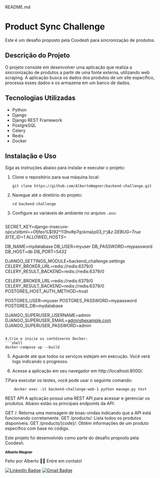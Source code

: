 README.md

# Product Sync Challenge

Este é um desafio proposto pela Coodesh para sincronização de produtos.

## Descrição do Projeto

O projeto consiste em desenvolver uma aplicação que realiza a sincronização de produtos a partir de uma fonte externa, utilizando web scraping. A aplicação busca os dados dos produtos de um site específico, processa esses dados e os armazena em um banco de dados.

## Tecnologias Utilizadas

- Python
- Django
- Django REST Framework
- PostgreSQL
- Celery
- Redis
- Docker

## Instalação e Uso

Siga as instruções abaixo para instalar e executar o projeto:

1. Clone o repositório para sua máquina local:

   ```shell
   git clone https://github.com/AlbertoWagner/backend-challenge.git
   ```

2. Navegue até o diretório do projeto:

   ```shell
   cd backend-challenge
   ```


3. Configure as variáveis de ambiente no arquivo `.env`:

   ```
SECRET_KEY=django-insecure-o$pcu!s$tbml==0fjfeo%$(92^!13hv#p7qckma)p03_t^*j&z
DEBUG=True
SITE_ID=1
ALLOWED_HOSTS=*

DB_NAME=mydatabase
DB_USER=myuser
DB_PASSWORD=mypassword
DB_HOST=db
DB_PORT=5432

DJANGO_SETTINGS_MODULE=backend_challenge.settings
CELERY_BROKER_URL=redis://redis:6379/0
CELERY_RESULT_BACKEND=redis://redis:6379/0

CELERY_BROKER_URL=redis://redis:6379/0
CELERY_RESULT_BACKEND=redis://redis:6379/0
POSTGRES_HOST_AUTH_METHOD=trust

POSTGRES_USER=myuser
POSTGRES_PASSWORD=mypassword
POSTGRES_DB=mydatabase

DJANGO_SUPERUSER_USERNAME=admin
DJANGO_SUPERUSER_EMAIL=admin@example.com
DJANGO_SUPERUSER_PASSWORD=admin
   ```
   
4.Crie e inicie os contêineres Docker:
  ```shell
docker-compose up --build

  ```

5. Aguarde até que todos os serviços estejam em execução. Você verá logs indicando o progresso.

6. Acesse a aplicação em seu navegador em http://localhost:8000/.

7.Para executar os testes, você pode usar o seguinte comando:

 ```shell
     docker exec -it backend-challenge-web-1 python manage.py test
  ```


REST API
A aplicação possui uma REST API para acessar e gerenciar os produtos. Abaixo estão os principais endpoints da API:

GET /: Retorna uma mensagem de boas-vindas indicando que a API está funcionando corretamente.
GET /products/: Lista todos os produtos disponíveis.
GET /products/{code}/: Obtém informações de um produto específico com base no código.

Este projeto foi desenvolvido como parte do desafio proposto pela Coodesh.


<a href="#">
 <sub><b>Alberto Wagner</b></sub></a> <a href="#" ></a>


Feito por Alberto 👋🏽 Entre em contato!

[![Linkedin Badge](https://img.shields.io/badge/-Alberto-blue?style=flat-square&logo=Linkedin&logoColor=white&link=https://www.linkedin.com/in/alberto-wagner-5571a3106/)](https://www.linkedin.com/in/alberto-wagner-5571a3106/)
[![Gmail Badge](https://img.shields.io/badge/-albertow475@gmail.com-c14438?style=flat-square&logo=Gmail&logoColor=white&link=mailto:albertow475@gmail.com)](mailto:albertow475@gmail.com
)
